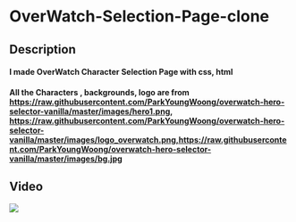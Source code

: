 # OverWatch-Selection-Page-clone
## Description 
#### I made OverWatch Character Selection Page with css, html
#### All the Characters , backgrounds, logo are from https://raw.githubusercontent.com/ParkYoungWoong/overwatch-hero-selector-vanilla/master/images/hero1.png, https://raw.githubusercontent.com/ParkYoungWoong/overwatch-hero-selector-vanilla/master/images/logo_overwatch.png,https://raw.githubusercontent.com/ParkYoungWoong/overwatch-hero-selector-vanilla/master/images/bg.jpg

## Video
<img src="![Hnet-image](https://user-images.githubusercontent.com/81097873/146807615-4fb32a76-f214-4389-9488-8844d6e66102.gif)">
